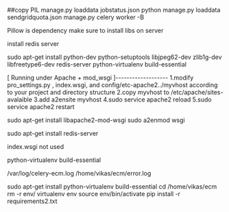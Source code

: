 ##copy PIL
manage.py loaddata jobstatus.json
python manage.py loaddata sendgridquota.json
manage.py celery worker -B

Pillow is dependency make sure to install libs on server

install redis server

sudo apt-get install python-dev python-setuptools libjpeg62-dev zlib1g-dev libfreetype6-dev redis-server python-virtualenv build-essential


[ Running under Apache + mod_wsgi ]-------------------
1.modify pro_settings.py , index.wsgi, and config/etc-apache2../myvhost according to your project and directory structure
2.copy myvhost to /etc/apache/sites-avalaible
3.add a2ensite myvhost
4.sudo service apache2 reload
5.sudo service apache2 restart
 

sudo apt-get install libapache2-mod-wsgi
sudo a2enmod wsgi

sudo apt-get install redis-server


index.wsgi not used

python-virtualenv
build-essential


/var/log/celery-ecm.log
/home/vikas/ecm/error.log

sudo apt-get install python-virtualenv  build-essential
cd /home/vikas/ecm
rm -r env/
virtualenv env
source env/bin/activate
pip install -r requirements2.txt


